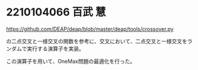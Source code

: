 # 2210104066 百武 慧
https://github.com/DEAP/deap/blob/master/deap/tools/crossover.py

の二点交叉と一様交叉の関数を参考に、交叉において、二点交叉と一様交叉をランダムで実行する演算子を実装。

この演算子を用いて、OneMax問題の最適化を行った。
